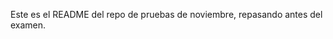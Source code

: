 Este es el README del repo de pruebas de noviembre, repasando antes del examen.

<!---
pvicSL/pvicSL is a ✨ special ✨ repository because its `README.md` (this file) appears on your GitHub profile.
You can click the Preview link to take a look at your changes.
--->
